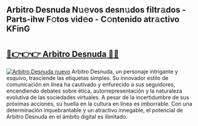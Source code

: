## Arbitro Desnuda N𝚞𝚎vos desn𝚞dos filtr𝚊dos - Parts-ihw F𝚘tos vid𝚎o - C𝚘ntenido atr𝚊ctivo KFinG

# <h2><a href="http://mb9r7mm.tromn.icu/?c=Arbitro+Desnuda">🔗👉👉👉 Arbitro Desnuda 🔗🔗</a></h2>

[![Arbitro Desnuda nuevo](https://i.imgur.com/pEAQMta.gif)](http://mb9r7mm.tromn.icu/?c=Arbitro+Desnuda)
Arbitro Desnuda, un personaje intrigante y esquivo, trasciende las etiquetas simples. Su innovador estilo de comunicación en línea ha cautivado y enfurecido a sus seguidores, encendiendo debates sobre ética, autorrepresentación y la naturaleza evolutiva de las sociedades virtuales. A pesar de la incertidumbre de sus próximas acciones, su huella en la cultura en línea es imborrable. Con una determinación inquebrantable y un atractivo innegable, el potencial de Arbitro Desnuda en el ámbito digital es ilimitado.
